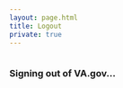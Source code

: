 ```yaml
---
layout: page.html
title: Logout
private: true
---
```


<div class="main home" role="main">
  <div class="section main-menu">
    <div class="row">
      <div class="small-12 columns">
        <div class="csp-inline-patch-logout">
        <h3>Signing out of VA.gov...</h3>
        </div>
      </div>
    </div>
  </div>
</div>

<script>
  window.sessionStorage.removeItem('authReturnUrl');
  window.localStorage.removeItem('hasSession');
  window.localStorage.removeItem('userFirstName');

  var isFullScreenLoginEnabled = window.localStorage.getItem('enableFullScreenLogin');
  if (isFullScreenLoginEnabled) {
    window.location = '/';
  } else {
    window.opener.location = '/';
    window.close();
  }
</script>
